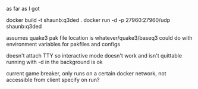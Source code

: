 as far as I got 

docker build -t shaunb:q3ded .
docker run -d -p 27960:27960/udp shaunb:q3ded

assumes quake3 pak file location is whatever/quake3/baseq3
could do with environment variables for pakfiles and configs

doesn't attach TTY so interactive mode doesn't work and isn't quittable
running with -d in the background is ok

current game breaker, only runs on a certain docker network, not accessible from client
specify on run?





